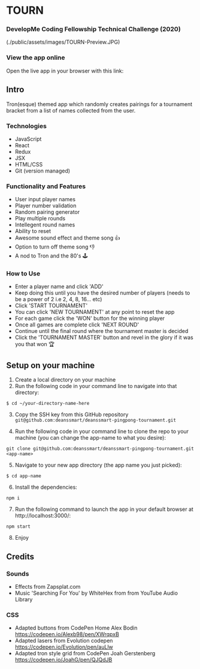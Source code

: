 # TOURN

### DevelopMe Coding Fellowship Technical Challenge (2020)

(./public/assets/images/TOURN-Preview.JPG)

### View the app online 

Open the live app in your browser with this link:

## Intro

Tron(esque) themed app which randomly creates pairings for a tournament bracket from a list of names collected from the user. 

### Technologies

- JavaScript
- React
- Redux
- JSX
- HTML/CSS
- Git (version managed)

### Functionality and Features

- User input player names
- Player number validation
- Random pairing generator
- Play multiple rounds
- Intellegent round names
- Ability to reset
- Awesome sound effect and theme song 👍
- Option to turn off theme song 👎
- A nod to Tron and the 80's 🕹️

### How to Use

- Enter a player name and click 'ADD'
- Keep doing this until you have the desired number of players (needs to be a power of 2 i.e 2, 4, 8, 16... etc)
- Click 'START TOURNAMENT'
- You can click 'NEW TOURNAMENT' at any point to reset the app
- For each game click the 'WON' button for the winning player
- Once all games are complete click 'NEXT ROUND'
- Continue until the final round where the tournament master is decided
- Click the 'TOURNAMENT MASTER' button and revel in the glory if it was you that won 🏆

## Setup on your machine

1. Create a local directory on your machine 
2. Run the following code in your command line to navigate into that directory:   

```shell 
$ cd ~/your-directory-name-here
```
3. Copy the SSH key from this GitHub repository `git@github.com:deanssmart/deanssmart-pingpong-tournament.git`

4. Run the following code in your command line to clone the repo to your machine (you can change the app-name to what you desire):  

```shell 
git clone git@github.com:deanssmart/deanssmart-pingpong-tournament.git <app-name>
```
5. Navigate to your new app directory (the app name you just picked):

```shell 
$ cd app-name
```
6. Install the dependencies:

```shell 
npm i
```
7. Run the following command to launch the app in your default browser at http://localhost:3000/:

```shell 
npm start
```
8. Enjoy

## Credits

### Sounds

- Effects from Zapsplat.com
- Music 'Searching For You' by WhiteHex from from YouTube Audio Library

### CSS 
- Adapted buttons from CodePen Home Alex Bodin https://codepen.io/Alexb98/pen/XWrqpxB 
- Adapted lasers from Evolution codepen https://codepen.io/Evolution/pen/auLlw
- Adapted tron style grid from CodePen Joah Gerstenberg https://codepen.io/JoahG/pen/QJQdJB